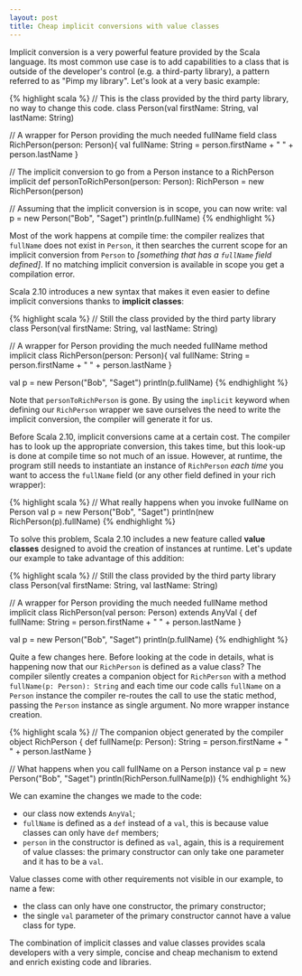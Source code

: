 ```yaml
---
layout: post
title: Cheap implicit conversions with value classes
---
```


Implicit conversion is a very powerful feature provided by the Scala language. Its most common use case is to add capabilities to a class that is outside of the developer's control (e.g. a third-party library), a pattern referred to as "Pimp my library". Let's look at a very basic example:

{% highlight scala %}
// This is the class provided by the third party library, no way to change this code.
class Person(val firstName: String, val lastName: String)

// A wrapper for Person providing the much needed fullName field
class RichPerson(person: Person){
  val fullName: String = person.firstName + " " + person.lastName
}

// The implicit conversion to go from a Person instance to a RichPerson
implicit def personToRichPerson(person: Person): RichPerson = 
  new RichPerson(person)

// Assuming that the implicit conversion is in scope, you can now write:
val p = new Person("Bob", "Saget")
println(p.fullName)
{% endhighlight %}

Most of the work happens at compile time: the compiler realizes that `fullName` does not exist in `Person`, it then searches the current scope for an implicit conversion from `Person` to *[something that has a `fullName` field defined]*. If no matching implicit conversion is available in scope you get a compilation error.

Scala 2.10 introduces a new syntax that makes it even easier to define implicit conversions thanks to **implicit classes**:

{% highlight scala %}
// Still the class provided by the third party library
class Person(val firstName: String, val lastName: String)

// A wrapper for Person providing the much needed fullName method
implicit class RichPerson(person: Person){
  val fullName: String = person.firstName + " " + person.lastName
}

val p = new Person("Bob", "Saget")
println(p.fullName)
{% endhighlight %}

Note that `personToRichPerson` is gone. By using the `implicit` keyword when defining our `RichPerson` wrapper we save ourselves the need to write the implicit conversion, the compiler will generate it for us.

Before Scala 2.10, implicit conversions came at a certain cost. The compiler has to look up the appropriate conversion, this takes time, but this look-up is done at compile time so not much of an issue. However, at runtime, the program still needs to instantiate an instance of `RichPerson` *each time* you want to access the `fullName` field (or any other field defined in your rich wrapper):

{% highlight scala %}
// What really happens when you invoke fullName on Person
val p = new Person("Bob", "Saget")
println(new RichPerson(p).fullName)
{% endhighlight %}

To solve this problem, Scala 2.10 includes a new feature called **value classes** designed to avoid the creation of instances at runtime.  Let's update our example to take advantage of this addition:

{% highlight scala %}
// Still the class provided by the third party library
class Person(val firstName: String, val lastName: String)

// A wrapper for Person providing the much needed fullName method
implicit class RichPerson(val person: Person) extends AnyVal {
  def fullName: String = person.firstName + " " + person.lastName
}

val p = new Person("Bob", "Saget")
println(p.fullName)
{% endhighlight %}

Quite a few changes here. Before looking at the code in details, what is happening now that our `RichPerson` is defined as a value class?  The compiler silently creates a companion object for `RichPerson` with a method `fullName(p: Person): String` and each time our code calls `fullName` on a `Person` instance the compiler re-routes the call to use the static method, passing the `Person` instance as single argument.  No more wrapper instance creation.

{% highlight scala %}
// The companion object generated by the compiler
object RichPerson {
  def fullName(p: Person): String = 
    person.firstName + " " + person.lastName
}

// What happens when you call fullName on a Person instance
val p = new Person("Bob", "Saget")
println(RichPerson.fullName(p))
{% endhighlight %}

We can examine the changes we made to the code:

- our class now extends `AnyVal`;
- `fullName` is defined as a `def` instead of a `val`, this is because value classes can only have `def` members;
- `person` in the constructor is defined as `val`, again, this is a requirement of value classes: the primary constructor can only take one parameter and it has to be a `val`.

Value classes come with other requirements not visible in our example, to name a few:

- the class can only have one constructor, the primary constructor;
- the single `val` parameter of the primary constructor cannot have a value class for type.

The combination of implicit classes and value classes provides scala developers with a very simple, concise and cheap mechanism to extend and enrich existing code and libraries.
 
